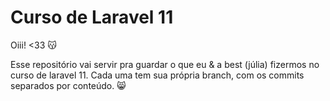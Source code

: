 # Curso de Laravel 11

Oiii! <33 😽

Esse repositório vai servir pra guardar o que eu & a best (júlia) fizermos no curso de laravel 11.
Cada uma tem sua própria branch, com os commits separados por conteúdo. 😸
